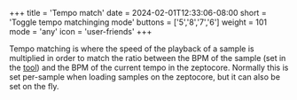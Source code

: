 +++
title = 'Tempo match'
date = 2024-02-01T12:33:06-08:00
short = 'Toggle tempo matchinging mode'
buttons = ['5','8','7','6']
weight = 101
mode = 'any'
icon = 'user-friends'
+++

Tempo matching is where the speed of the playback of a sample is multiplied in order to match the ratio between the BPM of the sample (set in the [tool](https://tool.zeptocore.com)) and the BPM of the current tempo in the zeptocore. Normally this is set per-sample when loading samples on the zeptocore, but it can also be set on the fly.



